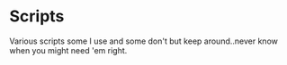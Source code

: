 # Scripts

Various scripts some I use and some don't but keep around..never know when you might need 'em right.
